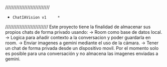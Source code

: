 ////////////////////////////
*     ChatIAVision v1     *
///////////////////////////
Este proyecto tiene la finalidad de almacenar sus propios chats de forma privado usando:
-> Room como base de datos local.
-> Logica para añadir contexto a la conversacion y poder guardarla en room.
-> Enviar imagenes a gemini mediante el uso de la cámara.
-> Tener un chat de forma privada desde un dispositivo movil.
Por el momento solo es posible para una conversación y no almacena las imagenes enviadas a gemini.


